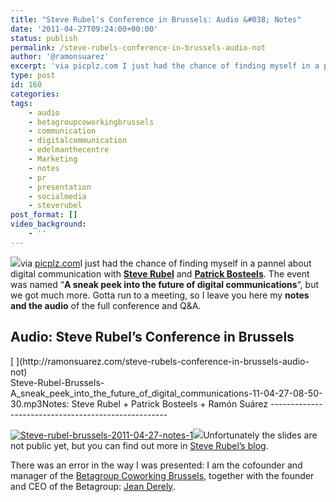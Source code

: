 ```yaml
---
title: "Steve Rubel's Conference in Brussels: Audio &#038; Notes"
date: '2011-04-27T09:24:00+00:00'
status: publish
permalink: /steve-rubels-conference-in-brussels-audio-not
author: '@ramonsuarez'
excerpt: 'via picplz.com I just had the chance of finding myself in a pannel about digital communication with Steve Rubel and Patrick Bosteels. The event was named "A sneak peek into the future of digital communications", but we got much more. Gotta run to ...'
type: post
id: 160
categories:
tags:
    - audio
    - betagroupcoworkingbrussels
    - communication
    - digitalcommunication
    - edelmanthecentre
    - Marketing
    - notes
    - pr
    - presentation
    - socialmedia
    - steverubel
post_format: []
video_background:
    - ''
---
```

![](/uploads/2013/02/media_https1i1picplzt_uegbd-scaled500.jpg)via [picplz.com](http://picplz.com/user/ramonsuarez/pic/63qbb/)I just had the chance of finding myself in a pannel about digital communication with **[Steve Rubel](http://twitter.com/steverubel)** and [**Patrick Bosteels**](http://twitter.com/patrickbosteels). The event was named “**A sneak peek into the future of digital communications**“, but we got much more. Gotta run to a meeting, so I leave you here my **notes and the audio** of the full conference and Q&A.

Audio: Steve Rubel’s Conference in Brussels
-------------------------------------------

<div class="p_embed p_audio_embed">[  ](http://ramonsuarez.com/steve-rubels-conference-in-brussels-audio-not)<div class="p_icon"><div class="p_text">Steve-Rubel-Brussels-A_sneak_peek_into_the_future_of_digital_communications-11-04-27-08-50-30.mp3Notes: Steve Rubel + Patrick Bosteels + Ramón Suárez
----------------------------------------------------

[![Steve-rubel-brussels-2011-04-27-notes-1](http://getfile2.posterous.com/getfile/files.posterous.com/temp-2011-04-27/AihBkIwomcnBsviuAalprCjmIxmllADEIBuFuuwydpAxenIeGHBomodAjIzf/Steve-Rubel-Brussels-2011-04-27-notes-1.jpg.scaled500.jpg)](http://getfile2.posterous.com/getfile/files.posterous.com/temp-2011-04-27/AihBkIwomcnBsviuAalprCjmIxmllADEIBuFuuwydpAxenIeGHBomodAjIzf/Steve-Rubel-Brussels-2011-04-27-notes-1.jpg.scaled1000.jpg)![](/uploads/2013/02/steve-rubel-brussels-2011-04-27-notes-2-scaled1000.jpg)Unfortunately the slides are not public yet, but you can find out more in [Steve Rubel’s blog](http://www.micropersuasion.com/).

There was an error in the way I was presented: I am the cofounder and manager of the [Betagroup Coworking Brussels](http://coworking.betagroup.be), together with the founder and CEO of the Betagroup: [Jean Derely](http://be.linkedin.com/in/jderely).